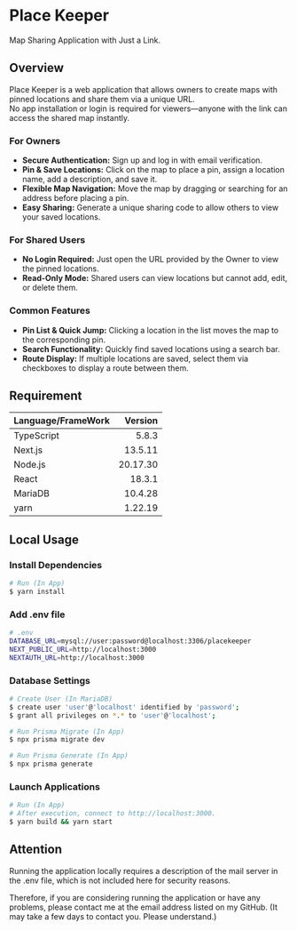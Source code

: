 # Place Keeper

Map Sharing Application with Just a Link.

## Overview

Place Keeper is a web application that allows owners to create maps with pinned locations and share them via a unique URL.  
No app installation or login is required for viewers—anyone with the link can access the shared map instantly.

### For Owners

-   **Secure Authentication:** Sign up and log in with email verification.
-   **Pin & Save Locations:** Click on the map to place a pin, assign a location name, add a description, and save it.
-   **Flexible Map Navigation:** Move the map by dragging or searching for an address before placing a pin.
-   **Easy Sharing:** Generate a unique sharing code to allow others to view your saved locations.

### For Shared Users

-   **No Login Required:** Just open the URL provided by the Owner to view the pinned locations.
-   **Read-Only Mode:** Shared users can view locations but cannot add, edit, or delete them.

### Common Features

-   **Pin List & Quick Jump:** Clicking a location in the list moves the map to the corresponding pin.
-   **Search Functionality:** Quickly find saved locations using a search bar.
-   **Route Display:** If multiple locations are saved, select them via checkboxes to display a route between them.

## Requirement

| Language/FrameWork |  Version |
| :----------------- | -------: |
| TypeScript         |    5.8.3 |
| Next.js            |  13.5.11 |
| Node.js            | 20.17.30 |
| React              |   18.3.1 |
| MariaDB            |  10.4.28 |
| yarn               |  1.22.19 |

## Local Usage

### Install Dependencies

```zsh
# Run (In App)
$ yarn install
```

### Add .env file

```zsh
# .env
DATABASE_URL=mysql://user:password@localhost:3306/placekeeper
NEXT_PUBLIC_URL=http://localhost:3000
NEXTAUTH_URL=http://localhost:3000
```

### Database Settings

```zsh
# Create User (In MariaDB)
$ create user 'user'@'localhost' identified by 'password';
$ grant all privileges on *.* to 'user'@'localhost';

# Run Prisma Migrate (In App)
$ npx prisma migrate dev

# Run Prisma Generate (In App)
$ npx prisma generate
```

### Launch Applications

```zsh
# Run (In App)
# After execution, connect to http://localhost:3000.
$ yarn build && yarn start
```

## Attention

Running the application locally requires a description of the mail server in the .env file, which is not included here for security reasons.

Therefore, if you are considering running the application or have any problems, please contact me at the email address listed on my GitHub. (It may take a few days to contact you. Please understand.)
